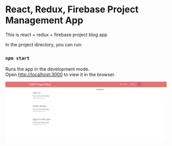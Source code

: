 # React, Redux, Firebase Project Management App 
This is react + redux + firebase project blog app

In the project directory, you can run:

### `npm start`

Runs the app in the development mode.<br />
Open [http://localhost:3000](http://localhost:3000) to view it in the browser.

![Screenshot](screenshot.png)

